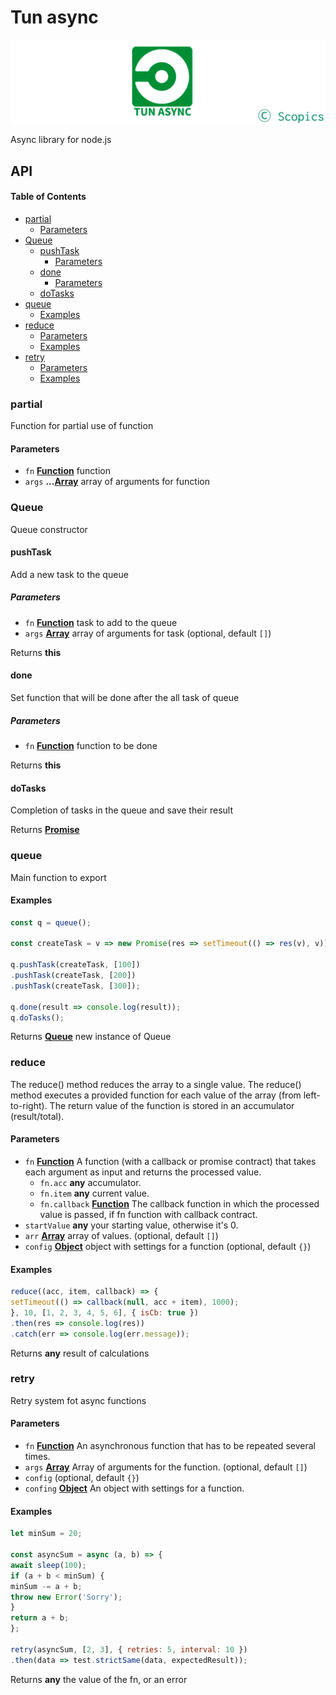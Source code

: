# Tun async

![Logo](https://raw.githubusercontent.com/MaksGovor/Images/master/Voting-system/Logolib.png)

Async library for node.js

## API

<!-- Generated by documentation.js. Update this documentation by updating the source code. -->

#### Table of Contents

-   [partial](#partial)
    -   [Parameters](#parameters)
-   [Queue](#queue)
    -   [pushTask](#pushtask)
        -   [Parameters](#parameters-1)
    -   [done](#done)
        -   [Parameters](#parameters-2)
    -   [doTasks](#dotasks)
-   [queue](#queue-1)
    -   [Examples](#examples)
-   [reduce](#reduce)
    -   [Parameters](#parameters-3)
    -   [Examples](#examples-1)
-   [retry](#retry)
    -   [Parameters](#parameters-4)
    -   [Examples](#examples-2)

### partial

Function for partial use of function

#### Parameters

-   `fn` **[Function](https://developer.mozilla.org/docs/Web/JavaScript/Reference/Statements/function)** function
-   `args` **...[Array](https://developer.mozilla.org/docs/Web/JavaScript/Reference/Global_Objects/Array)** array of arguments for function

### Queue

Queue constructor

#### pushTask

Add a new task to the queue

##### Parameters

-   `fn` **[Function](https://developer.mozilla.org/docs/Web/JavaScript/Reference/Statements/function)** task to add to the queue
-   `args` **[Array](https://developer.mozilla.org/docs/Web/JavaScript/Reference/Global_Objects/Array)** array of arguments for task (optional, default `[]`)

Returns **this** 

#### done

Set function that will be done after the all task of queue

##### Parameters

-   `fn` **[Function](https://developer.mozilla.org/docs/Web/JavaScript/Reference/Statements/function)** function to be done

Returns **this** 

#### doTasks

Completion of tasks in the queue and save their result

Returns **[Promise](https://developer.mozilla.org/docs/Web/JavaScript/Reference/Global_Objects/Promise)** 

### queue

Main function to export

#### Examples

```javascript
const q = queue();

const createTask = v => new Promise(res => setTimeout(() => res(v), v));

q.pushTask(createTask, [100])
.pushTask(createTask, [200])
.pushTask(createTask, [300]);

q.done(result => console.log(result));
q.doTasks();
```

Returns **[Queue](#queue)** new instance of Queue

### reduce

The reduce() method reduces the array to a single value. 
The reduce() method executes a provided function for each value 
of the array (from left-to-right). The return value of the 
function is stored in an accumulator (result/total).

#### Parameters

-   `fn` **[Function](https://developer.mozilla.org/docs/Web/JavaScript/Reference/Statements/function)** A function
    (with a callback or promise contract)
    that takes each argument
    as input and returns the processed value.
    -   `fn.acc` **any** accumulator.
    -   `fn.item` **any** current value.
    -   `fn.callback` **[Function](https://developer.mozilla.org/docs/Web/JavaScript/Reference/Statements/function)** The callback function
        in which the processed value is passed,
        if fn function with callback contract.
-   `startValue` **any** your starting value, 
    otherwise it's 0.
-   `arr` **[Array](https://developer.mozilla.org/docs/Web/JavaScript/Reference/Global_Objects/Array)** array of values. (optional, default `[]`)
-   `config` **[Object](https://developer.mozilla.org/docs/Web/JavaScript/Reference/Global_Objects/Object)** object with settings
    for a function (optional, default `{}`)

#### Examples

```javascript
reduce((acc, item, callback) => {
setTimeout(() => callback(null, acc + item), 1000);
}, 10, [1, 2, 3, 4, 5, 6], { isCb: true })
.then(res => console.log(res))
.catch(err => console.log(err.message));
```

Returns **any** result of calculations

### retry

Retry system fot async functions

#### Parameters

-   `fn` **[Function](https://developer.mozilla.org/docs/Web/JavaScript/Reference/Statements/function)** An asynchronous function that has to be repeated several times.
-   `args` **[Array](https://developer.mozilla.org/docs/Web/JavaScript/Reference/Global_Objects/Array)** Array of arguments for the function. (optional, default `[]`)
-   `config`   (optional, default `{}`)
-   `confing` **[Object](https://developer.mozilla.org/docs/Web/JavaScript/Reference/Global_Objects/Object)** An object with settings for a function.

#### Examples

```javascript
let minSum = 20;

const asyncSum = async (a, b) => {
await sleep(100);
if (a + b < minSum) {
minSum -= a + b;
throw new Error('Sorry');
}
return a + b;
};

retry(asyncSum, [2, 3], { retries: 5, interval: 10 })
.then(data => test.strictSame(data, expectedResult));
```

Returns **any** the value of the fn, or an error
